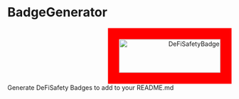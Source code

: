 # BadgeGenerator
<div class="DeFiSafetyBadge" align="right";><a href="https://www.defisafety.com/pqrs/12"><img src="https://defi-safety.s3.amazonaws.com/Badge_Generator_Badge_d37b02fa16.png" alt="DeFiSafetyBadge" style="width:228px;height:76px;border:25px solid red;"></a></div>
Generate DeFiSafety Badges to add to your README.md
